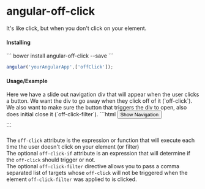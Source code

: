 angular-off-click
=================

It's like click, but when you don't click on your element.

<h4>Installing</h4>
```
bower install angular-off-click --save
```

```javascript
angular('yourAngularApp',['offClick']);
```

<h4>Usage/Example</h4>
Here we have a slide out navigation div that will appear when the user clicks a button. We want the div to go away when they click off of it (`off-click`).  We also want to make sure the button that triggers the div to open, also does initial close it (`off-click-filter`).
```html
<button id="nav-toggle" off-click-filter="#slide-out-nav" ng-click="showNav = !showName">Show Navigation</button>
<div id="slide-out-nav" ng-show="showNav" off-click="showNav = false" off-click-if="showNav">
    ...
</div>
```

The `off-click` attribute is the expression or function that will execute each time the user doesn't click on your element (or filter)<br />
The optional `off-click-if` attribute is an expression that will determine if the `off-click` should trigger or not.<br/>
The optional `off-click-filter` directive allows you to pass a comma separated list of targets whose `off-click` will not be triggered when the element `off-click-filter` was applied to is clicked.

